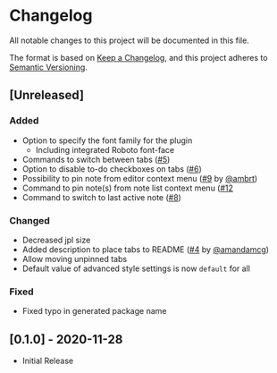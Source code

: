 # Changelog

All notable changes to this project will be documented in this file.

The format is based on [Keep a Changelog](https://keepachangelog.com/en/1.0.0/),
and this project adheres to [Semantic Versioning](https://semver.org/spec/v2.0.0.html).

## [Unreleased]

### Added

- Option to specify the font family for the plugin
  - Including integrated Roboto font-face
- Commands to switch between tabs ([#5](https://github.com/benji300/joplin-note-tabs/issues/5))
- Option to disable to-do checkboxes on tabs ([#6](https://github.com/benji300/joplin-note-tabs/issues/6))
- Possibility to pin note from editor context menu ([#9](https://github.com/benji300/joplin-note-tabs/pull/9) by [@ambrt](https://github.com/ambrt))
- Command to pin note(s) from note list context menu ([#12](https://github.com/benji300/joplin-note-tabs/pull/12)
- Command to switch to last active note ([#8](https://github.com/benji300/joplin-note-tabs/issues/8))

### Changed

- Decreased jpl size
- Added description to place tabs to README ([#4](https://github.com/benji300/joplin-note-tabs/pull/4) by [@amandamcg](https://github.com/amandamcg))
- Allow moving unpinned tabs
- Default value of advanced style settings is now `default` for all

### Fixed

- Fixed typo in generated package name

## [0.1.0] - 2020-11-28

- Initial Release
